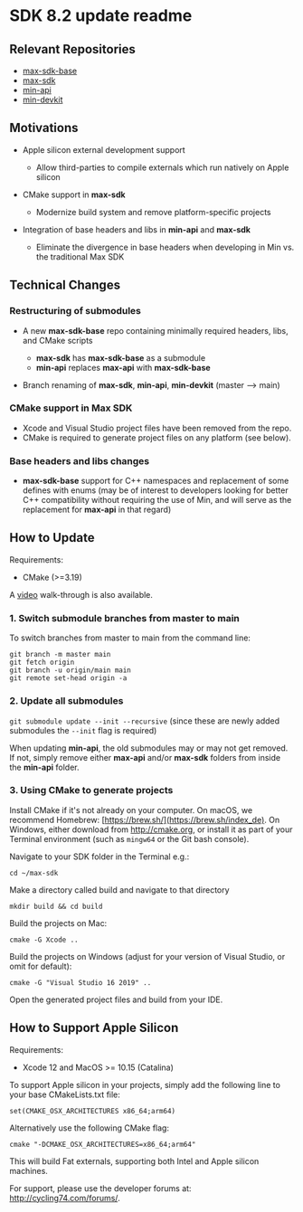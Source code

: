 # SDK 8.2 update readme

## Relevant Repositories
- [max-sdk-base](https://github.com/Cycling74/max-sdk-base)
- [max-sdk](https://github.com/Cycling74/max-sdk)
- [min-api](https://github.com/Cycling74/min-api)
- [min-devkit](https://github.com/Cycling74/min-devkit)

## Motivations

-   Apple silicon external development support
    -   Allow third-parties to compile externals which run natively on Apple silicon

-   CMake support in **max-sdk**
    -   Modernize build system and remove platform-specific projects

-   Integration of base headers and libs in **min-api** and **max-sdk**
    -   Eliminate the divergence in base headers when developing in Min vs. the traditional Max SDK


## Technical Changes

### Restructuring of submodules

-   A new **max-sdk-base** repo containing minimally required headers, libs, and CMake scripts
    -   **max-sdk** has **max-sdk-base** as a submodule
    -   **min-api** replaces **max-api** with **max-sdk-base**

-   Branch renaming of **max-sdk**, **min-api**, **min-devkit** (master --> main)

### CMake support in Max SDK

-   Xcode and Visual Studio project files have been removed from the repo.
-   CMake is required to generate project files on any platform (see below).

### Base headers and libs changes

-  **max-sdk-base** support for C++ namespaces and replacement of some defines with enums (may be of interest to developers looking for better C++ compatibility without requiring the use of Min, and will serve as the replacement for **max-api** in that regard)

## How to Update

Requirements:

-   CMake (\>=3.19)

A [video](https://www.youtube.com/watch?v=il5WblTBUgs) walk-through is also available.

### 1. Switch submodule branches from master to main

To switch branches from master to main from the command line:
```
git branch -m master main
git fetch origin
git branch -u origin/main main
git remote set-head origin -a
```


### 2. Update all submodules

`git submodule update --init --recursive` (since these are newly added submodules the `--init` flag is required)

When updating **min-api**, the old submodules may or may not get removed. If not, simply remove either **max-api** and/or **max-sdk** folders from inside the **min-api** folder.

### 3. Using CMake to generate projects

Install CMake if it's not already on your computer. On macOS, we recommend Homebrew: [https://brew.sh/](https://brew.sh/index_de). On Windows, either download from <http://cmake.org>, or install it as part of your Terminal environment (such as `mingw64` or the Git bash console).

Navigate to your SDK folder in the Terminal e.g.:
```
cd ~/max-sdk
```

Make a directory called build and navigate to that directory

```
mkdir build && cd build
```

Build the projects on Mac:

```
cmake -G Xcode ..
```

Build the projects on Windows (adjust for your version of Visual Studio, or omit for default):

```
cmake -G "Visual Studio 16 2019" ..
```


Open the generated project files and build from your IDE.


## How to Support Apple Silicon

Requirements:

-   Xcode 12 and MacOS \>= 10.15 (Catalina)

To support Apple silicon in your projects, simply add the following line to your base CMakeLists.txt file:

```
set(CMAKE_OSX_ARCHITECTURES x86_64;arm64)
```

Alternatively use the following CMake flag:

```
cmake "-DCMAKE_OSX_ARCHITECTURES=x86_64;arm64"
```

This will build Fat externals, supporting both Intel and Apple silicon machines.

For support, please use the developer forums at: <http://cycling74.com/forums/>.

